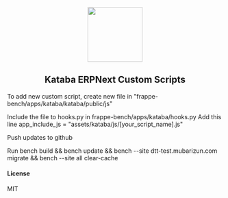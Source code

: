 <div align="center">
    <img src="https://i1.wp.com/kataba.id/wp-content/uploads/2018/10/logo-kataba.png?fit=422%2C422&ssl=1" height="128">
    <h2>Kataba ERPNext Custom Scripts</h2>
</div>

To add new custom script, create new file in "frappe-bench/apps/kataba/kataba/public/js"

Include the file to hooks.py in frappe-bench/apps/kataba/hooks.py
Add this line app_include_js = "assets/kataba/js/[your_script_name].js"

Push updates to github

Run bench build && bench update && bench --site dtt-test.mubarizun.com migrate && bench --site all clear-cache

#### License

MIT
